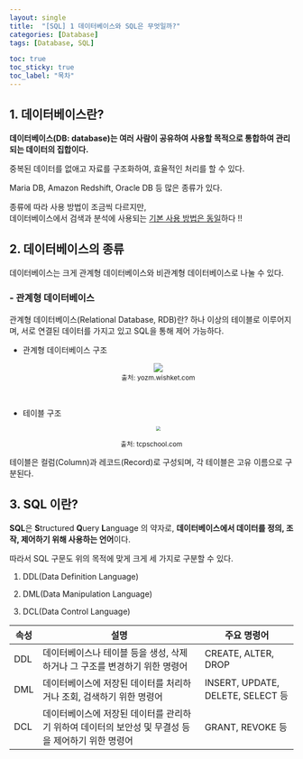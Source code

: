 ```yaml
---
layout: single
title:  "[SQL] 1 데이터베이스와 SQL은 무엇일까?"
categories: [Database]
tags: [Database, SQL]

toc: true
toc_sticky: true
toc_label: "목차"
---
```




## 1. 데이터베이스란?

**데이터베이스(DB: database)는 여러 사람이 공유하여 사용할 목적으로 통합하여 관리되는 데이터의 집합이다.**

중복된 데이터를 없애고 자료를 구조화하여, 효율적인 처리를 할 수 있다.

Maria DB, Amazon Redshift, Oracle DB 등 많은 종류가 있다.

종류에 따라 사용 방법이 조금씩 다르지만, \
데이터베이스에서 검색과 분석에 사용되는 <u>기본 사용 방법은 동일</u>하다 !!



## 2. 데이터베이스의 종류

데이터베이스는 크게 관계형 데이터베이스와 비관계형 데이터베이스로 나눌 수 있다.

### - 관계형 데이터베이스

관계형 데이터베이스(Relational Database, RDB)란? 하나 이상의 테이블로 이루어지며, 서로 연결된 데이터를 가지고 있고 SQL을 통해 제어 가능하다.

- 관계형 데이터베이스 구조

  <center><img src="../../images/2021-10-03-StartSQL/3.png" style="zoom:100%;" /></center>

  <center><sup>출처: yozm.wishket.com</sup></center>

<br>

- 테이블 구조

  <center><img src="../../images/2021-10-03-StartSQL/img_mysql_table.png" style="zoom:50%;" /></center>

<center><sup>출처: tcpschool.com</sup></center>

테이블은 컬럼(Column)과 레코드(Record)로 구성되며, 각 테이블은 고유 이름으로 구분된다.

## 3. SQL 이란?

**SQL**은 **S**tructured **Q**uery **L**anguage 의 약자로, **데이터베이스에서 데이터를 정의, 조작, 제어하기 위해 사용하는 언어**이다.

따라서 SQL 구문도 위의 목적에 맞게 크게 세 가지로 구분할 수 있다.

1. DDL(Data Definition Language)

2. DML(Data Manipulation Language)

3. DCL(Data Control Language)



| 속성 | 설명                                                         | 주요 명령어                       |
| ---- | ------------------------------------------------------------ | --------------------------------- |
| DDL  | 데이터베이스나 테이블 등을 생성, 삭제하거나 그 구조를 변경하기 위한 명령어 | CREATE, ALTER, DROP               |
| DML  | 데이터베이스에 저장된 데이터를 처리하거나 조회, 검색하기 위한 명령어 | INSERT, UPDATE, DELETE, SELECT 등 |
| DCL  | 데이터베이스에 저장된 데이터를 관리하기 위하여 데이터의 보안성 및 무결성 등을 제어하기 위한 명령어 | GRANT, REVOKE 등                  |



